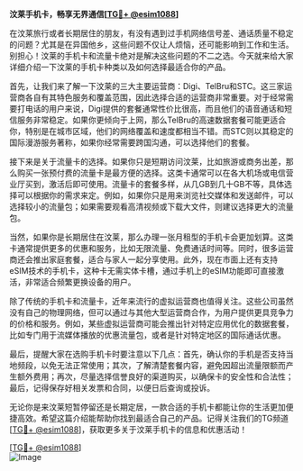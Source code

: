 **汶莱手机卡，畅享无界通信[[TG💪+ @esim1088](https://t.me/s/esim1088)]**

在汶莱旅行或者长期居住的朋友，有没有遇到过手机网络信号差、通话质量不稳定的问题？尤其是在异国他乡，这些问题不仅让人烦恼，还可能影响到工作和生活。别担心！汶莱的手机卡和流量卡绝对是解决这些问题的不二之选。今天就来给大家详细介绍一下汶莱的手机卡种类以及如何选择最适合你的产品。

首先，让我们来了解一下汶莱的三大主要运营商：Digi、TelBru和STC。这三家运营商各自有其特色服务和覆盖范围，因此选择合适的运营商非常重要。对于经常需要打电话的用户来说，Digi提供的套餐通常性价比很高，而且他们的语音通话和短信服务非常稳定。如果你更倾向于上网，那么TelBru的高速数据套餐可能更适合你，特别是在城市区域，他们的网络覆盖和速度都相当不错。而STC则以其稳定的国际漫游服务著称，如果你经常需要跨国沟通，可以选择他们的套餐。

接下来是关于流量卡的选择。如果你只是短期访问汶莱，比如旅游或商务出差，那么购买一张预付费的流量卡是最方便的选择。这类卡通常可以在各大机场或电信营业厅买到，激活后即可使用。流量卡的套餐多样，从几GB到几十GB不等，具体选择可以根据你的需求来定。例如，如果你只是用来浏览社交媒体和发送邮件，可以选择较小的流量包；如果需要观看高清视频或下载大文件，则建议选择更大的流量包。

当然，如果你是长期居住在汶莱，那么办理一张月租型的手机卡会更加划算。这类卡通常提供更多的优惠和服务，比如无限流量、免费通话时间等。同时，很多运营商还会推出家庭套餐，适合与家人一起分享使用。此外，现在市面上还有支持eSIM技术的手机卡，这种卡无需实体卡槽，通过手机上的eSIM功能即可直接激活，非常适合频繁更换设备的用户。

除了传统的手机卡和流量卡，近年来流行的虚拟运营商也值得关注。这些公司虽然没有自己的物理网络，但可以通过与其他大型运营商合作，为用户提供更具竞争力的价格和服务。例如，某些虚拟运营商可能会推出针对特定应用优化的数据套餐，比如专门用于流媒体播放的优惠流量包，或者是针对特定地区的国际通话优惠。

最后，提醒大家在选购手机卡时要注意以下几点：首先，确认你的手机是否支持当地频段，以免无法正常使用；其次，了解清楚套餐内容，避免因超出流量限额而产生额外费用；再次，尽量选择信誉良好的渠道购买，以确保卡的安全性和合法性；最后，记得保存好相关发票和合同，以便日后查询或投诉。

无论你是来汶莱短暂停留还是长期定居，一款合适的手机卡都能让你的生活更加便捷高效。希望这篇介绍能帮助你找到最适合自己的产品。记得关注我们的TG频道[[TG💪+ @esim1088](https://t.me/s/esim1088)]，获取更多关于汶莱手机卡的信息和优惠活动！

[[TG💪+ @esim1088](https://t.me/s/esim1088)]  
![Image](https://i.postimg.cc/4NQfJmqS/Snipaste-2025-05-13-00-14-12.png)